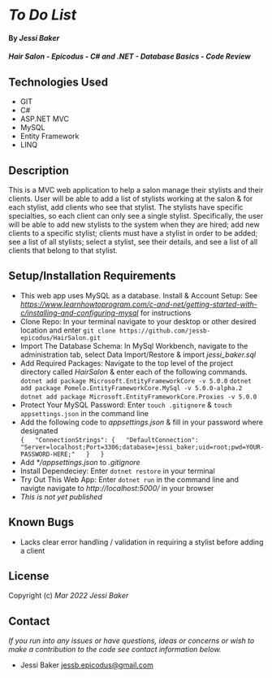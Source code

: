 # _To Do List_

#### By _**Jessi Baker**_

#### _Hair Salon - Epicodus - C# and .NET - Database Basics - Code Review_

## Technologies Used

* GIT
* C#
* ASP.NET MVC
* MySQL
* Entity Framework
* LINQ

## Description

This is a MVC web application to help a salon manage their stylists and their clients. User will be able to add a list of stylists working at the salon & for each stylist, add clients who see that stylist. The stylists have specific specialties, so each client can only see a single stylist. Specifically, the user will be able to add new stylists to the system when they are hired; add new clients to a specific stylist; clients must have a stylist in order to be added; see a list of all stylists; select a stylist, see their details, and see a list of all clients that belong to that stylist.

## Setup/Installation Requirements

* This web app uses MySQL as a database.  Install & Account Setup: See _https://www.learnhowtoprogram.com/c-and-net/getting-started-with-c/installing-and-configuring-mysql_ for instructions
* Clone Repo: In your terminal navigate to your desktop or other desired location and enter `git clone https://github.com/jessb-epicodus/HairSalon.git`
* Import The Database Schema: In MySql Workbench, navigate to the administration tab, select Data Import/Restore & import _jessi_baker.sql_
* Add Required Packages: Navigate to the top level of the project directory called _HairSalon_ & enter each of the following commands.
  `dotnet add package Microsoft.EntityFrameworkCore -v 5.0.0`
  `dotnet add package Pomelo.EntityFrameworkCore.MySql -v 5.0.0-alpha.2`
  `dotnet add package Microsoft.EntityFrameworkCore.Proxies -v 5.0.0`
* Protect Your MySQL Password: Enter `touch .gitignore` & `touch appsettings.json` in the command line
* Add the following code to _appsettings.json_ & fill in your password where designated  
  `{  
    "ConnectionStrings": {  
      "DefaultConnection": "Server=localhost;Port=3306;database=jessi_baker;uid=root;pwd=YOUR-PASSWORD-HERE;"  
    }  
  }`  
* Add _*/appsettings.json_ to _.gitignore_
* Install Dependeciey: Enter `dotnet restore` in your terminal
* Try Out This Web App: Enter `dotnet run` in the command line and navigte navigate to _http://localhost:5000/_ in your browser
* _This is not yet published_

## Known Bugs

* Lacks clear error handling / validation in requiring a stylist before adding a client

## License

Copyright (c) _Mar 2022_ _Jessi Baker_

## Contact

_If you run into any issues or have questions, ideas or concerns or wish to make a contribution to the code see contact information below._
* Jessi Baker <jessb.epicodus@gmail.com>